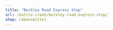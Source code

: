 ```yaml
---
title: "Beckley Road Express Stop"
url: /battle-creek/beckley-road-express-stop/
shop: Lebensmittel
---
```

